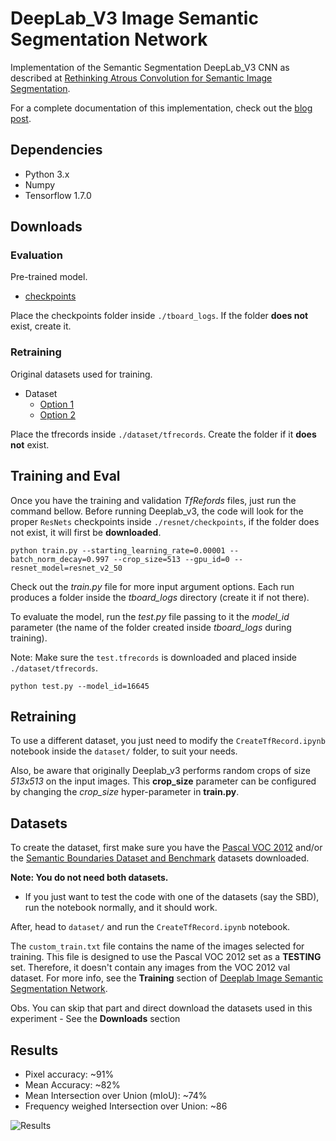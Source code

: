 # DeepLab_V3 Image Semantic Segmentation Network

Implementation of the Semantic Segmentation DeepLab_V3 CNN as described at [Rethinking Atrous Convolution for Semantic Image Segmentation](https://arxiv.org/pdf/1706.05587.pdf).

For a complete documentation of this implementation, check out the [blog post](https://sthalles.github.io/deep_segmentation_network/).

## Dependencies

- Python 3.x
- Numpy
- Tensorflow 1.7.0

## Downloads

### Evaluation

Pre-trained model.

- [checkpoints](https://www.dropbox.com/sh/s7sx69pqjhrk0s4/AACXWCRd9JJ0zvcvDES9G3sba?dl=0)

Place the checkpoints folder inside `./tboard_logs`. If the folder **does not** exist, create it.

### Retraining

Original datasets used for training.

- Dataset
  * [Option 1](https://mega.nz/#F!LlFCSaBB!1L_EoepUwhrHw4lHv1HRaA)
  * [Option 2](http://www.mediafire.com/?wx7h526chc4ar)

Place the tfrecords inside ```./dataset/tfrecords```. Create the folder if it **does not** exist.

## Training and Eval

Once you have the training and validation *TfRefords* files, just run the command bellow. Before running Deeplab_v3, the code will look for the proper `ResNets` checkpoints inside ```./resnet/checkpoints```, if the folder does not exist, it will first be **downloaded**.

```
python train.py --starting_learning_rate=0.00001 --batch_norm_decay=0.997 --crop_size=513 --gpu_id=0 --resnet_model=resnet_v2_50
```

Check out the *train.py* file for more input argument options. Each run produces a folder inside the *tboard_logs* directory (create it if not there).

To evaluate the model, run the *test.py* file passing to it the *model_id* parameter (the name of the folder created inside *tboard_logs* during training).

Note: Make sure the `test.tfrecords` is downloaded and placed inside `./dataset/tfrecords`.

```
python test.py --model_id=16645
```

## Retraining 

To use a different dataset, you just need to modify the ```CreateTfRecord.ipynb``` notebook inside the ```dataset/``` folder, to suit your needs. 

Also, be aware that originally Deeplab_v3 performs random crops of size *513x513* on the input images. This **crop_size** parameter can be configured by changing the *crop_size* hyper-parameter in **train.py**.

## Datasets

To create the dataset, first make sure you have the [Pascal VOC 2012](http://host.robots.ox.ac.uk/pascal/VOC/voc2012/) and/or the [Semantic Boundaries Dataset and Benchmark](http://home.bharathh.info/pubs/codes/SBD/download.html) datasets downloaded.

**Note: You do not need both datasets.**
 - If you just want to test the code with one of the datasets (say the SBD), run the notebook normally, and it should work.

After, head to ```dataset/``` and run the ```CreateTfRecord.ipynb``` notebook. 

The ```custom_train.txt``` file contains the name of the images selected for training. This file is designed to use the Pascal VOC 2012 set as a **TESTING** set. Therefore, it doesn't contain any images from the VOC 2012 val dataset. For more info, see the **Training** section of [Deeplab Image Semantic Segmentation Network](https://sthalles.github.io/deep_segmentation_network/).

Obs. You can skip that part and direct download the datasets used in this experiment - See the **Downloads** section

## Results

- Pixel accuracy: ~91%
- Mean Accuracy: ~82%
- Mean Intersection over Union (mIoU): ~74%
- Frequency weighed Intersection over Union: ~86

![Results](https://github.com/sthalles/sthalles.github.io/blob/master/assets/deep_segmentation_network/results1.png)
